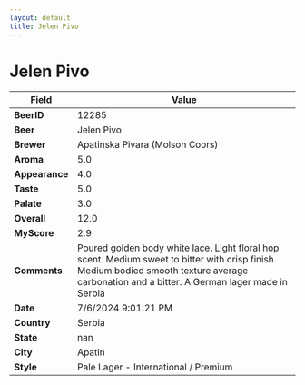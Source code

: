```yaml
---
layout: default
title: Jelen Pivo
---
```


# Jelen Pivo

| Field         | Value     |
|---------------|-----------|
| **BeerID** | 12285 |
| **Beer** | Jelen Pivo |
| **Brewer** | Apatinska Pivara (Molson Coors) |
| **Aroma** | 5.0 |
| **Appearance** | 4.0 |
| **Taste** | 5.0 |
| **Palate** | 3.0 |
| **Overall** | 12.0 |
| **MyScore** | 2.9 |
| **Comments** | Poured golden body white lace.  Light floral hop scent. Medium sweet to bitter with crisp finish.  Medium bodied smooth texture average carbonation and a bitter.  A German lager made in Serbia  |
| **Date** | 7/6/2024 9:01:21 PM |
| **Country** | Serbia |
| **State** | nan |
| **City** | Apatin |
| **Style** | Pale Lager - International / Premium |
